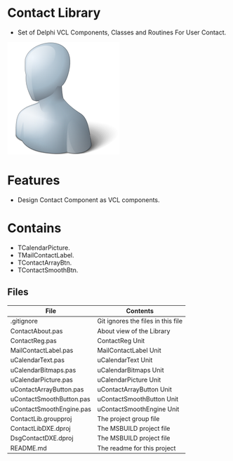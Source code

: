 # Contact Library
- Set of Delphi VCL Components, Classes and Routines For User Contact. 

![](Contact-Library.png) 



# Features  

- Design Contact Component as VCL components.


# Contains 

- TCalendarPicture.
- TMailContactLabel.
- TContactArrayBtn.
- TContactSmoothBtn.
## Files

| File | Contents | 
| --- | --- |
| .gitignore | Git ignores the files in this file |
| ContactAbout.pas | About view of the Library |
| ContactReg.pas |ContactReg Unit | 
| MailContactLabel.pas |MailContactLabel Unit |
| uCalendarText.pas |uCalendarText Unit |
| uCalendarBitmaps.pas |uCalendarBitmaps Unit |
| uCalendarPicture.pas |uCalendarPicture Unit |
| uContactArrayButton.pas |uContactArrayButton Unit |
| uContactSmoothButton.pas |uContactSmoothButton Unit |
| uContactSmoothEngine.pas |uContactSmoothEngine Unit |
| ContactLib.groupproj | The project group file |
| ContactLibDXE.dproj | The MSBUILD project file |
| DsgContactDXE.dproj | The MSBUILD project file |
| README.md | The readme for this project |

